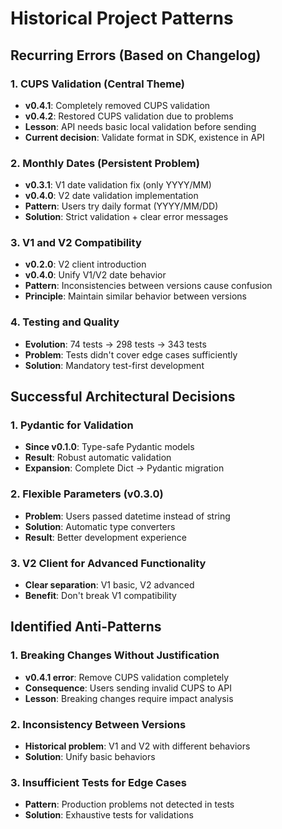 # Historical Project Patterns

## Recurring Errors (Based on Changelog)

### 1. CUPS Validation (Central Theme)
- **v0.4.1**: Completely removed CUPS validation
- **v0.4.2**: Restored CUPS validation due to problems
- **Lesson**: API needs basic local validation before sending
- **Current decision**: Validate format in SDK, existence in API

### 2. Monthly Dates (Persistent Problem)
- **v0.3.1**: V1 date validation fix (only YYYY/MM)
- **v0.4.0**: V2 date validation implementation
- **Pattern**: Users try daily format (YYYY/MM/DD)
- **Solution**: Strict validation + clear error messages

### 3. V1 and V2 Compatibility
- **v0.2.0**: V2 client introduction
- **v0.4.0**: Unify V1/V2 date behavior
- **Pattern**: Inconsistencies between versions cause confusion
- **Principle**: Maintain similar behavior between versions

### 4. Testing and Quality
- **Evolution**: 74 tests → 298 tests → 343 tests
- **Problem**: Tests didn't cover edge cases sufficiently
- **Solution**: Mandatory test-first development

## Successful Architectural Decisions

### 1. Pydantic for Validation
- **Since v0.1.0**: Type-safe Pydantic models
- **Result**: Robust automatic validation
- **Expansion**: Complete Dict → Pydantic migration

### 2. Flexible Parameters (v0.3.0)
- **Problem**: Users passed datetime instead of string
- **Solution**: Automatic type converters
- **Result**: Better development experience

### 3. V2 Client for Advanced Functionality
- **Clear separation**: V1 basic, V2 advanced
- **Benefit**: Don't break V1 compatibility

## Identified Anti-Patterns

### 1. Breaking Changes Without Justification
- **v0.4.1 error**: Remove CUPS validation completely
- **Consequence**: Users sending invalid CUPS to API
- **Lesson**: Breaking changes require impact analysis

### 2. Inconsistency Between Versions
- **Historical problem**: V1 and V2 with different behaviors
- **Solution**: Unify basic behaviors

### 3. Insufficient Tests for Edge Cases
- **Pattern**: Production problems not detected in tests
- **Solution**: Exhaustive tests for validations
